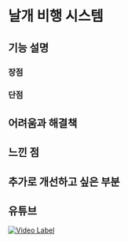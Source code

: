 # 날개 비행 시스템

## 기능 설명
 
 ### 장점

 ### 단점
 
## 어려움과 해결책
 
## 느낀 점
 
## 추가로 개선하고 싶은 부분
 
## 유튜브
 [![Video Label](http://img.youtube.com/vi/Fk4OVNQ56G4/0.jpg)](https://youtu.be/Fk4OVNQ56G4)

